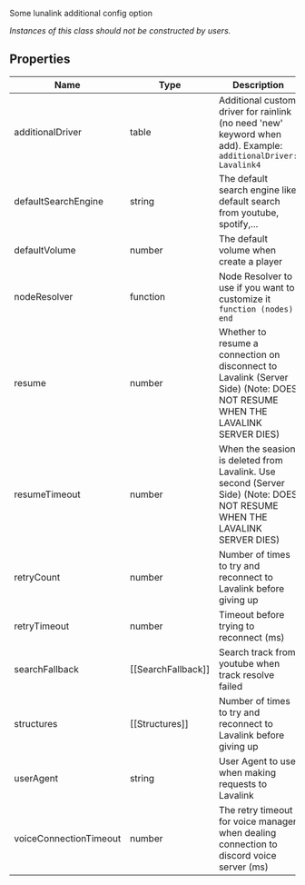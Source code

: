 Some lunalink additional config option

*Instances of this class should not be constructed by users.*

## Properties

| Name | Type | Description |
|-|-|-|
| additionalDriver | table | Additional custom driver for rainlink (no need 'new' keyword when add). Example: `additionalDriver: Lavalink4` |
| defaultSearchEngine | string | The default search engine like default search from youtube, spotify,... |
| defaultVolume | number | The default volume when create a player |
| nodeResolver | function | Node Resolver to use if you want to customize it `function (nodes) end` |
| resume | number | Whether to resume a connection on disconnect to Lavalink (Server Side) (Note: DOES NOT RESUME WHEN THE LAVALINK SERVER DIES) |
| resumeTimeout | number | When the seasion is deleted from Lavalink. Use second (Server Side) (Note: DOES NOT RESUME WHEN THE LAVALINK SERVER DIES) |
| retryCount | number | Number of times to try and reconnect to Lavalink before giving up |
| retryTimeout | number | Timeout before trying to reconnect (ms) |
| searchFallback | [[SearchFallback]] | Search track from youtube when track resolve failed |
| structures | [[Structures]] | Number of times to try and reconnect to Lavalink before giving up |
| userAgent | string | User Agent to use when making requests to Lavalink |
| voiceConnectionTimeout | number | The retry timeout for voice manager when dealing connection to discord voice server (ms) |

